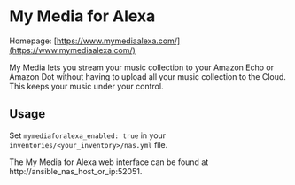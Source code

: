 # My Media for Alexa

Homepage: [https://www.mymediaalexa.com/](https://www.mymediaalexa.com/)

My Media lets you stream your music collection to your Amazon Echo or Amazon Dot without
having to upload all your music collection to the Cloud. This keeps your music under
your control.

## Usage

Set `mymediaforalexa_enabled: true` in your `inventories/<your_inventory>/nas.yml` file.

The My Media for Alexa web interface can be found at
http://ansible_nas_host_or_ip:52051.
